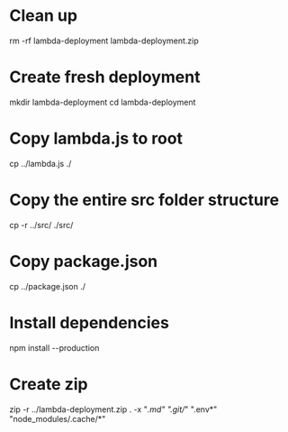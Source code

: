 # Clean up

rm -rf lambda-deployment lambda-deployment.zip

# Create fresh deployment

mkdir lambda-deployment
cd lambda-deployment

# Copy lambda.js to root

cp ../lambda.js ./

# Copy the entire src folder structure

cp -r ../src/ ./src/

# Copy package.json

cp ../package.json ./

# Install dependencies

npm install --production

# Create zip

zip -r ../lambda-deployment.zip . -x "_.md" ".git/_" ".env*" "node_modules/.cache/*"
